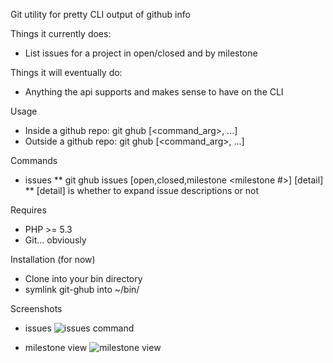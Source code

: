 Git utility for pretty CLI output of github info

Things it currently does:

* List issues for a project in open/closed and by milestone

Things it will eventually do:

* Anything the api supports and makes sense to have on the CLI

Usage

* Inside a github repo: git ghub <command> [<command_arg>, ...]
* Outside a github repo: git ghub <user> <repo> <command> [<command_arg>, ...]

Commands

* issues
** git ghub issues [open,closed,milestone <milestone #>] [detail]
** [detail] is whether to expand issue descriptions or not

Requires

* PHP >= 5.3
* Git... obviously

Installation (for now)

* Clone into your bin directory
* symlink git-ghub into ~/bin/

Screenshots

* issues
![issues command][issues]

* milestone view
![milestone view][milestone]


[issues]: https://github.com/shawncplus/ghub/raw/gh-docs/issues.png
[milestone]: https://github.com/shawncplus/ghub/raw/gh-docs/milestone.png
